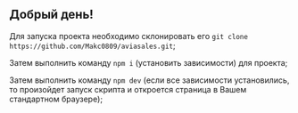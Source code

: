 ## Добрый день!

Для запуска проекта необходимо склонировать его `git clone https://github.com/Makc0809/aviasales.git`;

Затем выполнить команду `npm i` (установить зависимости) для проекта;

Затем выполнить команду `npm dev` (если все зависимости установились, то произойдет запуск скрипта и откроется страница в Вашем стандартном браузере);
